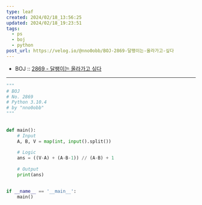 ```yaml
---
type: leaf
created: 2024/02/18_13:56:25
updated: 2024/02/18_19:23:51
tags:
  - ps
  - boj
  - python
post_url: https://velog.io/@nno0obb/BOJ-2869-달팽이는-올라가고-싶다
---
```


- BOJ :: [2869 - 달팽이는 올라가고 싶다](https://www.acmicpc.net/problem/2869)

---

```python
"""  
# BOJ  
# No. 2869  
# Python 3.10.4  
# by "nno0obb"  
"""  
  
  
def main():  
    # Input  
    A, B, V = map(int, input().split())  
  
    # Logic  
    ans = ((V-A) + (A-B-1)) // (A-B) + 1  
  
    # Output  
    print(ans)  
  
  
if __name__ == '__main__':  
    main()

```
